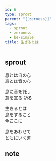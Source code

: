 ```yaml
---
id: 6
type: sprout
parent: "[[zeroess]]"
tags:
  - sprout
  - zeroness
  - be-simple
title: 生きるとは
---
```

## sprout
息とは自の心  
意とは音の心

息に音を託し  
意を宣る
祈る

生きるとは  
息をすること  
今ここに

息をあわせて  
ともにいく道
## note

